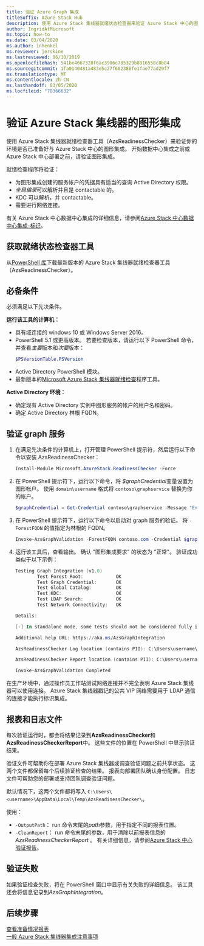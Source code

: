 ```yaml
---
title: 验证 Azure Graph 集成
titleSuffix: Azure Stack Hub
description: 使用 Azure Stack 集线器就绪状态检查器来验证 Azure Stack 中心的图形集成。
author: IngridAtMicrosoft
ms.topic: how-to
ms.date: 03/04/2020
ms.author: inhenkel
ms.reviewer: jerskine
ms.lastreviewed: 06/10/2019
ms.openlocfilehash: 541be4667328f6ac3906c785329b8816558c8b84
ms.sourcegitcommit: 1fa0140481a483e5c27f602386fe1fae77ad29f7
ms.translationtype: MT
ms.contentlocale: zh-CN
ms.lasthandoff: 03/05/2020
ms.locfileid: "78366632"
---
```

# <a name="validate-graph-integration-for-azure-stack-hub"></a>验证 Azure Stack 集线器的图形集成

使用 Azure Stack 集线器就绪检查器工具（AzsReadinessChecker）来验证你的环境是否已准备好与 Azure Stack 中心的图形集成。 开始数据中心集成之前或 Azure Stack 中心部署之前，请验证图形集成。

就绪检查程序将验证：

* 为图形集成创建的服务帐户的凭据具有适当的查询 Active Directory 权限。
* *全局编录*可以解析并且是 contactable 的。
* KDC 可以解析，并 contactable。
* 需要进行网络连接。

有关 Azure Stack 中心数据中心集成的详细信息，请参阅[Azure Stack 中心数据中心集成-标识](azure-stack-integrate-identity.md)。

## <a name="get-the-readiness-checker-tool"></a>获取就绪状态检查器工具

从[PowerShell 库](https://aka.ms/AzsReadinessChecker)下载最新版本的 Azure Stack 集线器就绪检查器工具（AzsReadinessChecker）。

## <a name="prerequisites"></a>必备条件

必须满足以下先决条件。

**运行该工具的计算机：**

* 具有域连接的 windows 10 或 Windows Server 2016。
* PowerShell 5.1 或更高版本。 若要检查版本，请运行以下 PowerShell 命令，并查看*主要*版本和*次要*版本：
    ```powershell
    $PSVersionTable.PSVersion
    ```
* Active Directory PowerShell 模块。
* 最新版本的[Microsoft Azure Stack 集线器就绪检查](https://aka.ms/AzsReadinessChecker)程序工具。

**Active Directory 环境：**

* 确定现有 Active Directory 实例中图形服务的帐户的用户名和密码。
* 确定 Active Directory 林根 FQDN。

## <a name="validate-the-graph-service"></a>验证 graph 服务

1. 在满足先决条件的计算机上，打开管理 PowerShell 提示符，然后运行以下命令以安装 AzsReadinessChecker：

    ```powershell
    Install-Module Microsoft.AzureStack.ReadinessChecker -Force
    ```

1. 在 PowerShell 提示符下，运行以下命令，将 *$graphCredential*变量设置为图形帐户。 使用 `domain\username` 格式将 `contoso\graphservice` 替换为你的帐户。

    ```powershell
    $graphCredential = Get-Credential contoso\graphservice -Message "Enter Credentials for the Graph Service Account"
    ```

1. 在 PowerShell 提示符下，运行以下命令以启动对 graph 服务的验证。 将 `-ForestFQDN` 的值指定为林根的 FQDN。

    ```powershell
    Invoke-AzsGraphValidation -ForestFQDN contoso.com -Credential $graphCredential
    ```

1. 运行该工具后，查看输出。 确认 "图形集成要求" 的状态为 "正常"。 验证成功类似于以下示例：

    ```powershell
    Testing Graph Integration (v1.0)
            Test Forest Root:            OK
            Test Graph Credential:       OK
            Test Global Catalog:         OK
            Test KDC:                    OK
            Test LDAP Search:            OK
            Test Network Connectivity:   OK

    Details:

    [-] In standalone mode, some tests should not be considered fully indicative of connectivity or readiness the Azure Stack Hub Stamp requires prior to Datacenter Integration.

    Additional help URL: https://aka.ms/AzsGraphIntegration

    AzsReadinessChecker Log location (contains PII): C:\Users\username\AppData\Local\Temp\AzsReadinessChecker\AzsReadinessChecker.log

    AzsReadinessChecker Report location (contains PII): C:\Users\username\AppData\Local\Temp\AzsReadinessChecker\AzsReadinessCheckerReport.json

    Invoke-AzsGraphValidation Completed
    ```

在生产环境中，通过操作员工作站测试网络连接并不完全表明 Azure Stack 集线器可以使用连接。 Azure Stack 集线器戳记的公共 VIP 网络需要用于 LDAP 通信的连接才能执行标识集成。

## <a name="report-and-log-file"></a>报表和日志文件

每次验证运行时，都会将结果记录到**AzsReadinessChecker**和**AzsReadinessCheckerReport**中。 这些文件的位置在 PowerShell 中显示验证结果。

验证文件可帮助你在部署 Azure Stack 集线器或调查验证问题之前共享状态。 这两个文件都保留每个后续验证检查的结果。 报表向部署团队确认身份配置。 日志文件可帮助您的部署或支持团队调查验证问题。

默认情况下，这两个文件都将写入 `C:\Users\<username>\AppData\Local\Temp\AzsReadinessChecker\`。

使用：

* `-OutputPath`： run 命令末尾的*path*参数，用于指定不同的报表位置。
* `-CleanReport`： run 命令末尾的参数，用于清除以前报表信息的*AzsReadinessCheckerReport* 。 有关详细信息，请参阅[Azure Stack 中心验证报告](azure-stack-validation-report.md)。

## <a name="validation-failures"></a>验证失败

如果验证检查失败，将在 PowerShell 窗口中显示有关失败的详细信息。 该工具还会将信息记录到*AzsGraphIntegration*。

## <a name="next-steps"></a>后续步骤

[查看准备情况报表](azure-stack-validation-report.md)  
[一般 Azure Stack 集线器集成注意事项](azure-stack-datacenter-integration.md)  
